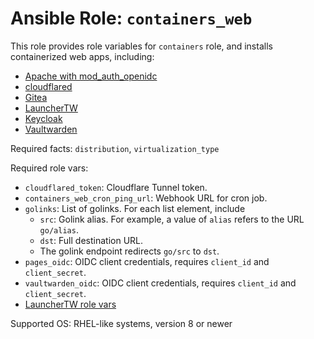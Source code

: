 # Ansible Role: `containers_web`

This role provides role variables for `containers` role, and installs containerized web apps, including:

- [Apache with mod_auth_openidc](https://github.com/chrisx8/docker-apache-openidc)
- [cloudflared](https://github.com/cloudflare/cloudflared)
- [Gitea](https://gitea.io/)
- [LauncherTW](https://github.com/chrisx8/LauncherTW)
- [Keycloak](https://www.keycloak.org/)
- [Vaultwarden](https://github.com/dani-garcia/vaultwarden)

Required facts: `distribution`, `virtualization_type`

Required role vars:

- `cloudflared_token`: Cloudflare Tunnel token.
- `containers_web_cron_ping_url`: Webhook URL for cron job.
- `golinks`: List of golinks. For each list element, include
  - `src`: Golink alias. For example, a value of `alias` refers to the URL `go/alias`.
  - `dst`: Full destination URL.
  - The golink endpoint redirects `go/src` to `dst`.
- `pages_oidc`: OIDC client credentials, requires `client_id` and `client_secret`.
- `vaultwarden_oidc`: OIDC client credentials, requires `client_id` and `client_secret`.
- [LauncherTW role vars](https://github.com/chrisx8/LauncherTW#configuration)

Supported OS: RHEL-like systems, version 8 or newer
